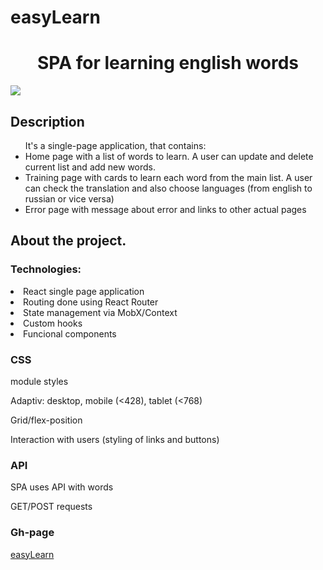 # easyLearn

<h1 align="center">SPA for learning english words</h1>
  
<img src="https://github.com/eeromanova/easyLearn/src/assets/image/appFoto.png">

## Description

<ul>It's a single-page application, that contains:
  <li>Home page with a list of words to learn. A user can update and delete current list and add new words.</li>
  <li>Training page with cards to learn each word from the main list. A user can check the translation and also choose languages (from english to russian or vice versa)</li>
  <li>Error page with message about error and links to other actual pages</li></ul>

## About the project.

### Technologies:
<li>React single page application</li>
<li>Routing done using React Router</li>
<li>State management via MobX/Context</li>
<li>Custom hooks</li>
<li>Funcional components</li>

### CSS

<p>module styles</p>
<p>Adaptiv: desktop, mobile (<428), tablet (<768)</p>
<p>Grid/flex-position</p>
<p>Interaction with users (styling of links and buttons)</p>

### API

<p>SPA uses API with words</p>
<p>GET/POST requests</p>

### Gh-page

<a href='https://eeromanova.github.io/easyLearn/'>easyLearn</a>
